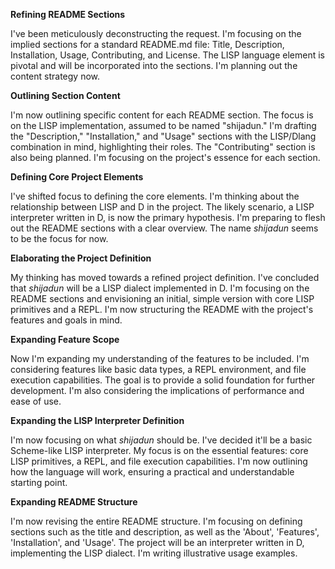 **Refining README Sections**

I've been meticulously deconstructing the request. I'm focusing on the implied sections for a standard README.md file: Title, Description, Installation, Usage, Contributing, and License.  The LISP language element is pivotal and will be incorporated into the sections. I'm planning out the content strategy now.


**Outlining Section Content**

I'm now outlining specific content for each README section. The focus is on the LISP implementation, assumed to be named "shijadun."  I'm drafting the "Description," "Installation," and "Usage" sections with the LISP/Dlang combination in mind, highlighting their roles. The "Contributing" section is also being planned. I'm focusing on the project's essence for each section.


**Defining Core Project Elements**

I've shifted focus to defining the core elements. I'm thinking about the relationship between LISP and D in the project. The likely scenario, a LISP interpreter written in D, is now the primary hypothesis. I'm preparing to flesh out the README sections with a clear overview. The name *shijadun* seems to be the focus for now.


**Elaborating the Project Definition**

My thinking has moved towards a refined project definition. I've concluded that *shijadun* will be a LISP dialect implemented in D. I'm focusing on the README sections and envisioning an initial, simple version with core LISP primitives and a REPL. I'm now structuring the README with the project's features and goals in mind.


**Expanding Feature Scope**

Now I'm expanding my understanding of the features to be included. I'm considering features like basic data types, a REPL environment, and file execution capabilities. The goal is to provide a solid foundation for further development.  I'm also considering the implications of performance and ease of use.


**Expanding the LISP Interpreter Definition**

I'm now focusing on what *shijadun* should be. I've decided it'll be a basic Scheme-like LISP interpreter. My focus is on the essential features: core LISP primitives, a REPL, and file execution capabilities. I'm now outlining how the language will work, ensuring a practical and understandable starting point.


**Expanding README Structure**

I'm now revising the entire README structure. I'm focusing on defining sections such as the title and description, as well as the 'About', 'Features', 'Installation', and 'Usage'. The project will be an interpreter written in D, implementing the LISP dialect. I'm writing illustrative usage examples.



